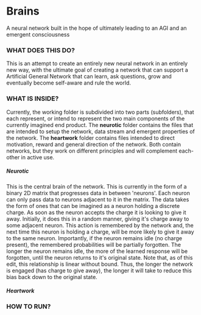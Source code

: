 # Brains
A neural network built in the hope of ultimately leading to an AGI and an emergent consciousness

### WHAT DOES THIS DO?

This is an attempt to create an entirely new neural network in an entirely new way, with the ultimate goal of creating a network that can support a Artificial General Network that can learn, ask questions, grow and eventually become self-aware and rule the world.

### WHAT IS INSIDE?

Currently, the working folder is subdivided into two parts (subfolders), that each represent, or intend to represent the two main components of the currently imagined end product. The **neurotic** folder contains the files that are intended to setup the network, data stream and emergent properties of the network. The **heartwork** folder contains files intended to direct motivation, reward and general direction of the network. Both contain networks, but they work on different principles and will complement each-other in active use.

##### Neurotic

This is the central brain of the network. This is currently in the form of a binary 2D matrix that progresses data in between 'neurons'. Each neuron can only pass data to neurons adjacent to it in the matrix. The data takes the form of ones that can be imagined as a neuron holding a discrete charge. As soon as the neuron accepts the charge it is looking to give it away. Initially, it does this in a random manner, giving it's charge away to some adjacent neuron. This action is remembered by the network and, the next time this neuron is holding a charge, will be more likely to give it away to the same neuron. Importantly, if the neuron remains idle (no charge present), the remembered probabilities will be partially forgotten. The longer the neuron remains idle, the more of the learned response will be forgotten, until the neuron returns to it's original state. Note that, as of this edit, this relationship is linear without bound. Thus, the longer the network is engaged (has charge to give away), the longer it will take to reduce this bias back down to the original state. 

##### Heartwork

### HOW TO RUN?

